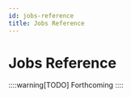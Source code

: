 ```yaml
---
id: jobs-reference
title: Jobs Reference
---
```


# Jobs Reference

::::warning[TODO]
Forthcoming
::::
